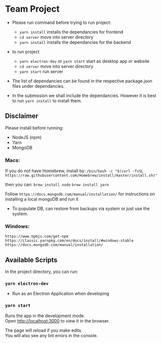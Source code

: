 # Team Project

-   Please run command before trying to run project:
    -   `yarn install` installs the dependancies for frontend
    -   `cd server` move into server directory
    -   `yarn install` installs the dependancies for the backend
-   to run project

    -   `yarn electron-dev` or `yarn start` start as desktop app or website
    -   `cd server` move into server directory
    -   `yarn start` run server

-   The list of dependancies can be found in the respective package.json files under dependancies.
-   In the submission we shall include the dependancies. However it is best to run `yarn install` to install them.

## Disclaimer

Please install before running:

-   NodeJS (npm)
-   Yarn
-   MongoDB

### Macs:

If you do not have Homebrew, install by:
`/bin/bash -c "$(curl -fsSL https://raw.githubusercontent.com/Homebrew/install/master/install.sh)"`

then you can:
`brew install node`
`brew install yarn`

Follow `https://docs.mongodb.com/manual/installation/` for instructions on installing a local mongoDB and run it

-   To populate DB, can restore from backups via system or just use the system.

### Windows:

`https://www.npmjs.com/get-npm`
`https://classic.yarnpkg.com/en/docs/install/#windows-stable`
`https://docs.mongodb.com/manual/installation/`

## Available Scripts

In the project directory, you can run:

### `yarn electron-dev`

-   Run as an Electron Application when developing

### `yarn start`

Runs the app in the development mode.<br />
Open [http://localhost:3000](http://localhost:3000) to view it in the browser.

The page will reload if you make edits.<br />
You will also see any lint errors in the console.

<!-- ### `yarn test`

Launches the test runner in the interactive watch mode.<br />
See the section about [running tests](https://facebook.github.io/create-react-app/docs/running-tests) for more information.

### `yarn build`

Builds the app for production to the `build` folder.<br />
It correctly bundles React in production mode and optimizes the build for the best performance.

The build is minified and the filenames include the hashes.<br />
Your app is ready to be deployed!

See the section about [deployment](https://facebook.github.io/create-react-app/docs/deployment) for more information.

### `yarn eject`

**Note: this is a one-way operation. Once you `eject`, you can’t go back!**

If you aren’t satisfied with the build tool and configuration choices, you can `eject` at any time. This command will remove the single build dependency from your project.

Instead, it will copy all the configuration files and the transitive dependencies (Webpack, Babel, ESLint, etc) right into your project so you have full control over them. All of the commands except `eject` will still work, but they will point to the copied scripts so you can tweak them. At this point you’re on your own.

You don’t have to ever use `eject`. The curated feature set is suitable for small and middle deployments, and you shouldn’t feel obligated to use this feature. However we understand that this tool wouldn’t be useful if you couldn’t customize it when you are ready for it.

## Learn More

You can learn more in the [Create React App documentation](https://facebook.github.io/create-react-app/docs/getting-started).

To learn React, check out the [React documentation](https://reactjs.org/).

### Code Splitting

This section has moved here: https://facebook.github.io/create-react-app/docs/code-splitting

### Analyzing the Bundle Size

This section has moved here: https://facebook.github.io/create-react-app/docs/analyzing-the-bundle-size

### Making a Progressive Web App

This section has moved here: https://facebook.github.io/create-react-app/docs/making-a-progressive-web-app

### Advanced Configuration

This section has moved here: https://facebook.github.io/create-react-app/docs/advanced-configuration

### Deployment

This section has moved here: https://facebook.github.io/create-react-app/docs/deployment

### `yarn build` fails to minify

This section has moved here: https://facebook.github.io/create-react-app/docs/troubleshooting#npm-run-build-fails-to-minify -->

